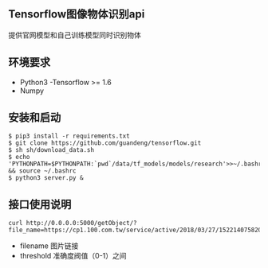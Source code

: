## Tensorflow图像物体识别api
提供官网模型和自己训练模型同时识别物体

## 环境要求
- Python3
-Tensorflow >= 1.6
- Numpy


## 安装和启动
```
$ pip3 install -r requirements.txt
$ git clone https://github.com/guandeng/tensorflow.git
$ sh sh/download_data.sh
$ echo 'PYTHONPATH=$PYTHONPATH:`pwd`/data/tf_models/models/research'>>~/.bashrc && source ~/.bashrc 
$ python3 server.py &
```

## 接口使用说明
```
curl http://0.0.0.0:5000/getObject/?file_name=https://cp1.100.com.tw/service/active/2018/03/27/152214075820684207_1500x1040xscale1xsid8788.jpg&threshold=0.5
```
- filename 图片链接
- threshold  准确度阀值（0-1）之间